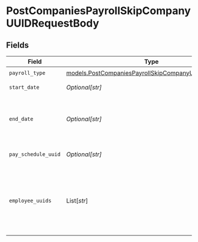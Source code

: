 # PostCompaniesPayrollSkipCompanyUUIDRequestBody


## Fields

| Field                                                                                                                | Type                                                                                                                 | Required                                                                                                             | Description                                                                                                          |
| -------------------------------------------------------------------------------------------------------------------- | -------------------------------------------------------------------------------------------------------------------- | -------------------------------------------------------------------------------------------------------------------- | -------------------------------------------------------------------------------------------------------------------- |
| `payroll_type`                                                                                                       | [models.PostCompaniesPayrollSkipCompanyUUIDPayrollType](../models/postcompaniespayrollskipcompanyuuidpayrolltype.md) | :heavy_check_mark:                                                                                                   | Payroll type                                                                                                         |
| `start_date`                                                                                                         | *Optional[str]*                                                                                                      | :heavy_minus_sign:                                                                                                   | Pay period start date                                                                                                |
| `end_date`                                                                                                           | *Optional[str]*                                                                                                      | :heavy_minus_sign:                                                                                                   | Pay period end date. If left empty, defaults to today's date.                                                        |
| `pay_schedule_uuid`                                                                                                  | *Optional[str]*                                                                                                      | :heavy_minus_sign:                                                                                                   | The UUID of the pay schedule                                                                                         |
| `employee_uuids`                                                                                                     | List[*str*]                                                                                                          | :heavy_minus_sign:                                                                                                   | An array of employees. This field is only applicable to new hire payroll and termination payroll                     |